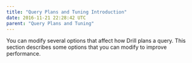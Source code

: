```yaml
---
title: "Query Plans and Tuning Introduction"
date: 2016-11-21 22:28:42 UTC
parent: "Query Plans and Tuning"
---
```


You can modify several options that affect how Drill plans a query.  This section describes some options that you can modify to improve performance.  

